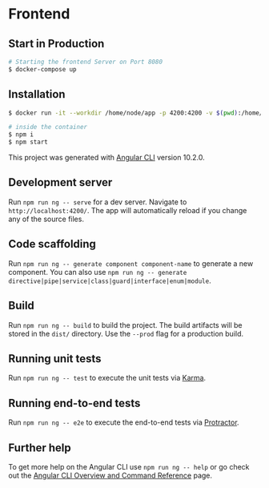 # Frontend

## Start in Production

```bash
# Starting the frontend Server on Port 8080
$ docker-compose up
```

## Installation

```bash
$ docker run -it --workdir /home/node/app -p 4200:4200 -v $(pwd):/home/node/app node:14 bash

# inside the container
$ npm i
$ npm start
```

This project was generated with [Angular CLI](https://github.com/angular/angular-cli) version 10.2.0.

## Development server

Run `npm run ng -- serve` for a dev server. Navigate to `http://localhost:4200/`. The app will automatically reload if you change any of the source files.

## Code scaffolding

Run `npm run ng -- generate component component-name` to generate a new component. You can also use `npm run ng -- generate directive|pipe|service|class|guard|interface|enum|module`.

## Build

Run `npm run ng -- build` to build the project. The build artifacts will be stored in the `dist/` directory. Use the `--prod` flag for a production build.

## Running unit tests

Run `npm run ng -- test` to execute the unit tests via [Karma](https://karma-runner.github.io).

## Running end-to-end tests

Run `npm run ng -- e2e` to execute the end-to-end tests via [Protractor](http://www.protractortest.org/).

## Further help

To get more help on the Angular CLI use `npm run ng -- help` or go check out the [Angular CLI Overview and Command Reference](https://angular.io/cli) page.
